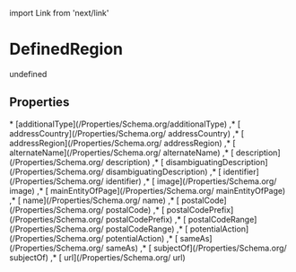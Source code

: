 import Link from 'next/link'
# DefinedRegion

undefined

## Properties

<Grid>
* [additionalType](/Properties/Schema.org/additionalType)
,* [ addressCountry](/Properties/Schema.org/ addressCountry)
,* [ addressRegion](/Properties/Schema.org/ addressRegion)
,* [ alternateName](/Properties/Schema.org/ alternateName)
,* [ description](/Properties/Schema.org/ description)
,* [ disambiguatingDescription](/Properties/Schema.org/ disambiguatingDescription)
,* [ identifier](/Properties/Schema.org/ identifier)
,* [ image](/Properties/Schema.org/ image)
,* [ mainEntityOfPage](/Properties/Schema.org/ mainEntityOfPage)
,* [ name](/Properties/Schema.org/ name)
,* [ postalCode](/Properties/Schema.org/ postalCode)
,* [ postalCodePrefix](/Properties/Schema.org/ postalCodePrefix)
,* [ postalCodeRange](/Properties/Schema.org/ postalCodeRange)
,* [ potentialAction](/Properties/Schema.org/ potentialAction)
,* [ sameAs](/Properties/Schema.org/ sameAs)
,* [ subjectOf](/Properties/Schema.org/ subjectOf)
,* [ url](/Properties/Schema.org/ url)

</Grid>

